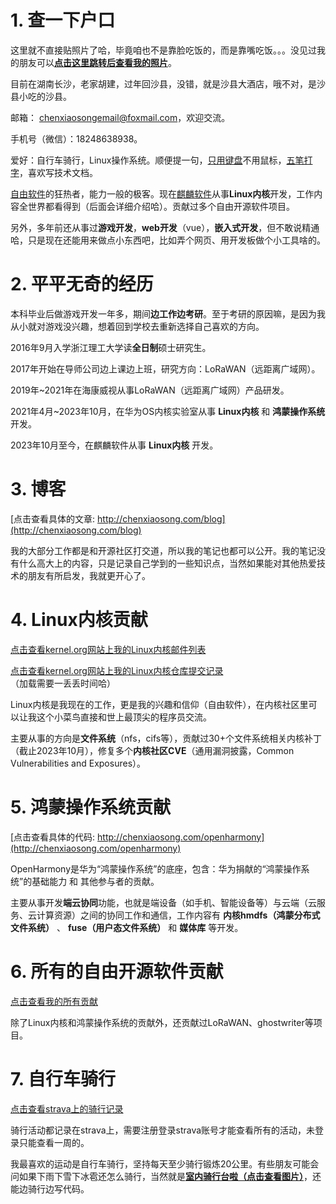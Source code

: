 # 1. 查一下户口

这里就不直接贴照片了哈，毕竟咱也不是靠脸吃饭的，而是靠嘴吃饭。。。没见过我的朋友可以[**点击这里跳转后查看我的照片**](http://chenxiaosong.com/photos.html)。

目前在湖南长沙，老家胡建，过年回沙县，没错，就是沙县大酒店，哦不对，是沙县小吃的沙县。

邮箱： chenxiaosongemail@foxmail.com，欢迎交流。

手机号（微信）：18248638938。

爱好：自行车骑行，Linux操作系统。顺便提一句，[只用键盘](http://chenxiaosong.com/pictures/self-introduction/hhkb.jpg)不用鼠标，[五笔打字](http://chenxiaosong.com/others/wubi.html)，喜欢写技术文档。

[自由软件](http://chenxiaosong.com/others/free-software.html)的狂热者，能力一般的极客。现在[麒麟软件](https://www.kylinos.cn/)从事**Linux内核**开发，工作内容全世界都看得到（后面会详细介绍哈）。贡献过多个自由开源软件项目。

另外，多年前还从事过**游戏开发**，**web开发**（vue），**嵌入式开发**，但不敢说精通哈，只是现在还能用来做点小东西吧，比如弄个网页、用开发板做个小工具啥的。

# 2. 平平无奇的经历

本科毕业后做游戏开发一年多，期间**边工作边考研**。至于考研的原因嘛，是因为我从小就对游戏没兴趣，想着回到学校去重新选择自己喜欢的方向。

2016年9月入学浙江理工大学读**全日制**硕士研究生。

2017年开始在导师公司边上课边上班，研究方向：LoRaWAN（远距离广域网）。

2019年~2021年在海康威视从事LoRaWAN（远距离广域网）产品研发。

2021年4月~2023年10月，在华为OS内核实验室从事 **Linux内核** 和 **鸿蒙操作系统** 开发。

2023年10月至今，在麒麟软件从事 **Linux内核** 开发。

# 3. 博客

[点击查看具体的文章: http://chenxiaosong.com/blog](http://chenxiaosong.com/blog)

我的大部分工作都是和开源社区打交道，所以我的笔记也都可以公开。我的笔记没有什么高大上的内容，只是记录自己学到的一些知识点，当然如果能对其他热爱技术的朋友有所启发，我就更开心了。

# 4. Linux内核贡献

[点击查看kernel.org网站上我的Linux内核邮件列表](https://lore.kernel.org/all/?q=chenxiaosong)

[点击查看kernel.org网站上我的Linux内核仓库提交记录](https://git.kernel.org/pub/scm/linux/kernel/git/torvalds/linux.git/log/?qt=grep&q=chenxiaosong)（加载需要一丢丢时间哈）

Linux内核是我现在的工作，更是我的兴趣和信仰（自由软件），在内核社区里可以让我这个小菜鸟直接和世上最顶尖的程序员交流。

主要从事的方向是**文件系统**（nfs，cifs等），贡献过30+个文件系统相关内核补丁（截止2023年10月），修复多个**内核社区CVE**（通用漏洞披露，Common Vulnerabilities and Exposures）。

# 5. 鸿蒙操作系统贡献

[点击查看具体的代码: http://chenxiaosong.com/openharmony](http://chenxiaosong.com/openharmony)

OpenHarmony是华为“鸿蒙操作系统”的底座，包含：华为捐献的“鸿蒙操作系统”的基础能力 和 其他参与者的贡献。

主要从事开发**端云协同**功能，也就是端设备（如手机、智能设备等）与云端（云服务、云计算资源）之间的协同工作和通信，工作内容有 **内核hmdfs（鸿蒙分布式文件系统）** 、 **fuse（用户态文件系统）** 和 **媒体库** 等开发。

# 6. 所有的自由开源软件贡献

[点击查看我的所有贡献](http://chenxiaosong.com/contributions.html)

除了Linux内核和鸿蒙操作系统的贡献外，还贡献过LoRaWAN、ghostwriter等项目。

# 7. 自行车骑行

[点击查看strava上的骑行记录](https://www.strava.com/athletes/chenxiaosong)

骑行活动都记录在strava上，需要注册登录strava账号才能查看所有的活动，未登录只能查看一周的。

我最喜欢的运动是自行车骑行，坚持每天至少骑行锻炼20公里。有些朋友可能会问如果下雨下雪下冰雹还怎么骑行，当然就是[**室内骑行台啦（点击查看图片）**](http://chenxiaosong.com/pictures/self-introduction/qixingtai.jpg)，还能边骑行边写代码。
